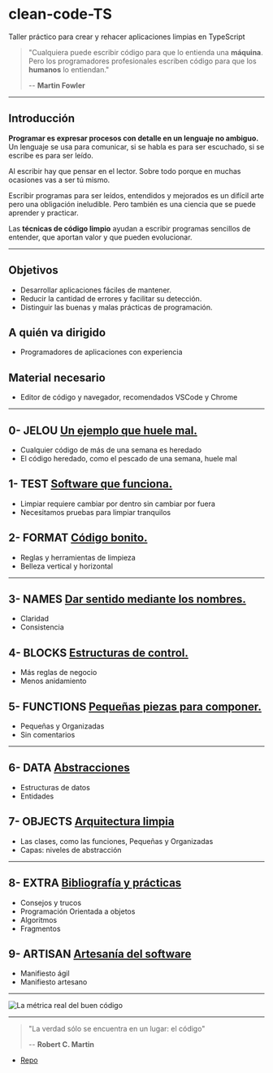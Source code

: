 # clean-code-TS
Taller práctico para crear y rehacer aplicaciones limpias en TypeScript

> "Cualquiera puede escribir código para que lo entienda una **máquina**. Pero los programadores profesionales escriben código para que los **humanos** lo entiendan."
>
> -- **Martin Fowler**

---

## Introducción

**Programar es expresar procesos con detalle en un lenguaje no ambiguo.** Un lenguaje se usa para comunicar, si se habla es para ser escuchado, si se escribe es para ser leído.

Al escribir hay que pensar en el lector. Sobre todo porque en muchas ocasiones vas a ser tú mismo.

Escribir programas para ser leídos, entendidos y mejorados es un difícil arte pero una obligación ineludible. Pero también es una ciencia que se puede aprender y practicar.

Las **técnicas de código limpio** ayudan a escribir programas sencillos de entender, que aportan valor y que pueden evolucionar.

---

## Objetivos

- Desarrollar aplicaciones fáciles de mantener.
- Reducir la cantidad de errores y facilitar su detección.
- Distinguir las buenas y malas prácticas de programación.

## A quién va dirigido

- Programadores de aplicaciones con experiencia

## Material necesario

- Editor de código y navegador, recomendados VSCode y Chrome

---

## 0- JELOU [Un ejemplo que huele mal.](https://academiabinaria.github.io/clean-code-TS/0-jelou.html)

- Cualquier código de más de una semana es heredado
- El código heredado, como el pescado de una semana, huele mal

## 1- TEST [Software que funciona.](https://academiabinaria.github.io/clean-code-TS/1-test.html)

- Limpiar requiere cambiar por dentro sin cambiar por fuera
- Necesitamos pruebas para limpiar tranquilos

## 2- FORMAT [Código bonito.](https://academiabinaria.github.io/clean-code-TS/2-format.html)

- Reglas y herramientas de limpieza
- Belleza vertical y horizontal

---

## 3- NAMES [Dar sentido mediante los nombres.](https://academiabinaria.github.io/clean-code-TS/3-names.html)

- Claridad
- Consistencia

## 4- BLOCKS [Estructuras de control.](https://academiabinaria.github.io/clean-code-TS/4-blocks.html)

- Más reglas de negocio
- Menos anidamiento

## 5- FUNCTIONS [Pequeñas piezas para componer.](https://academiabinaria.github.io/clean-code-TS/5-functions.html)

- Pequeñas y Organizadas
- Sin comentarios

---

## 6- DATA [Abstracciones](https://academiabinaria.github.io/clean-code-TS/6-data.html)

- Estructuras de datos
- Entidades

## 7- OBJECTS [Arquitectura limpia](https://academiabinaria.github.io/clean-code-TS/7-objects.html)

- Las clases, como las funciones, Pequeñas y Organizadas
- Capas: niveles de abstracción

---

## 8- EXTRA [Bibliografía y prácticas](https://academiabinaria.github.io/clean-code-TS/8-extra.html)

- Consejos y trucos
- Programación Orientada a objetos
- Algoritmos
- Fragmentos


## 9- ARTISAN [Artesanía del software](https://academiabinaria.github.io/clean-code-TS/9-artisan.html)

- Manifiesto ágil
- Manifiesto artesano

---

![La métrica real del buen código](https://academiabinaria.github.io/clean-code-TS/assets/clean-code_wtf.jpg)

---

> "La verdad sólo se encuentra en un lugar: el código"
>
> -- **Robert C. Martin**

- [Repo](https://github.com/AcademiaBinaria/clean-code-TS)
